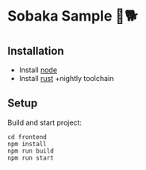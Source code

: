 # Sobaka Sample 🥁🐕

## Installation

- Install [node](https://nodejs.org/en/)
- Install [rust](https://www.rust-lang.org/tools/install) +nightly toolchain

## Setup

Build and start project:

```
cd frontend
npm install
npm run build
npm run start
```
